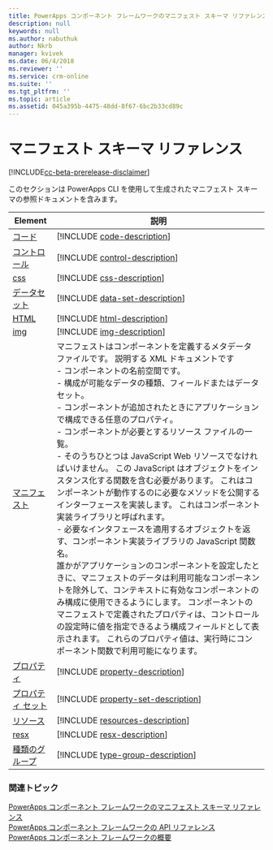 ```yaml
---
title: PowerApps コンポーネント フレームワークのマニフェスト スキーマ リファレンス | Microsoft Docs
description: null
keywords: null
ms.author: nabuthuk
author: Nkrb
manager: kvivek
ms.date: 06/4/2018
ms.reviewer: ''
ms.service: crm-online
ms.suite: ''
ms.tgt_pltfrm: ''
ms.topic: article
ms.assetid: 045a395b-4475-48dd-8f67-6bc2b33cd89c
---
```


# <a name="manifest-schema-reference"></a>マニフェスト スキーマ リファレンス

[!INCLUDE[cc-beta-prerelease-disclaimer](../../../includes/cc-beta-prerelease-disclaimer.md)]

このセクションは PowerApps CLI を使用して生成されたマニフェスト スキーマの参照ドキュメントを含みます。

|Element|説明|
|----|-----------|
|[コード](code.md)|[!INCLUDE [code-description](includes/code-description.md)]|
|[コントロール](control.md)|[!INCLUDE [control-description](includes/control-description.md)]|
|[css](css.md)|[!INCLUDE [css-description](includes/css-description.md)]|
|[データセット](data-set.md)|[!INCLUDE [data-set-description](includes/data-set-description.md)]|
|[HTML](html.md)|[!INCLUDE [html-description](includes/html-description.md)]|
|[img](img.md)|[!INCLUDE [img-description](includes/img-description.md)]|
|[マニフェスト](manifest.md)|マニフェストはコンポーネントを定義するメタデータ ファイルです。 説明する XML ドキュメントです<br/> - コンポーネントの名前空間です。<br/> - 構成が可能なデータの種類、フィールドまたはデータセット。<br/> - コンポーネントが追加されたときにアプリケーションで構成できる任意のプロパティ。<br/> - コンポーネントが必要とするリソース ファイルの一覧。<br/> - そのうちひとつは JavaScript Web リソースでなければいけません。 この JavaScript はオブジェクトをインスタンス化する関数を含む必要があります。 これはコンポーネントが動作するのに必要なメソッドを公開するインターフェースを実装します。 これはコンポーネント実装ライブラリと呼ばれます。<br/> - 必要なインタフェースを適用するオブジェクトを返す、コンポーネント実装ライブラリの JavaScript 関数名。<br/> 誰かがアプリケーションのコンポーネントを設定したときに、マニフェストのデータは利用可能なコンポーネントを除外して、コンテキストに有効なコンポーネントのみ構成に使用できるようにします。 コンポーネントのマニフェストで定義されたプロパティは、コントロールの設定時に値を指定できるよう構成フィールドとして表示されます。 これらのプロパティ値は、実行時にコンポーネント関数で利用可能になります。|
|[プロパティ](property.md)|[!INCLUDE [property-description](includes/property-description.md)]|
|[プロパティ セット](property-set.md)|[!INCLUDE [property-set-description](includes/property-set-description.md)]|
|[リソース](resources.md)|[!INCLUDE [resources-description](includes/resources-description.md)]|
|[resx](resx.md)|[!INCLUDE [resx-description](includes/resx-description.md)]|
|[種類のグループ](type-group.md)|[!INCLUDE [type-group-description](includes/type-group-description.md)]|


### <a name="related-topics"></a>関連トピック

[PowerApps コンポーネント フレームワークのマニフェスト スキーマ リファレンス](index.md)<br/>
[PowerApps コンポーネント フレームワークの API リファレンス](../reference/index.md)<br/>
[PowerApps コンポーネント フレームワークの概要](../overview.md)